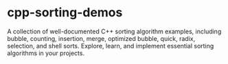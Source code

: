 # cpp-sorting-demos
A collection of well-documented C++ sorting algorithm examples, including bubble, counting, insertion, merge, optimized bubble, quick, radix, selection, and shell sorts. Explore, learn, and implement essential sorting algorithms in your projects.

